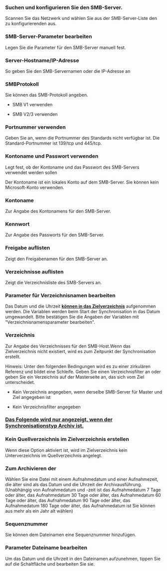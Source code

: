 ### Suchen und konfigurieren Sie den SMB-Server.

Scannen Sie das Netzwerk und wählen Sie aus der SMB-Server-Liste den zu konfigurierenden aus. 

### SMB-Server-Parameter bearbeiten

Legen Sie die Parameter für den SMB-Server manuell fest. 

### Server-Hostname/IP-Adresse

So geben Sie den SMB-Servernamen oder die IP-Adresse an 

### SMBProtokoll

Sie können das SMB-Protokoll angeben.

- SMB V1 verwenden

- SMB V2/3 verwenden

### Portnummer verwenden

Geben Sie an, wenn die Portnummer des Standards nicht verfügbar ist. Die Standard-Portnummer ist 139/tcp und 445/tcp. 

### Kontoname und Passwort verwenden

Legt fest, ob der Kontoname und das Passwort des SMB-Servers verwendet werden sollen

Der Kontoname ist ein lokales Konto auf dem SMB-Server. Sie können kein Microsoft-Konto verwenden. 

### Kontoname

Zur Angabe des Kontonamens für den SMB-Server. 

### Kennwort

Zur Angabe des Passworts für den SMB-Server. 

### Freigabe auflisten

Zeigt den Freigabenamen für den SMB-Server an.  

### Verzeichnisse auflisten

Zeigt die Verzeichnisliste des SMB-Servers an.  

### Parameter für Verzeichnisnamen bearbeiten

Das Datum und die Uhrzeit **<u>können in das Zielverzeichnis</u>** aufgenommen werden. Die Variablen werden beim Start der Synchronisation in das Datum umgewandelt. Bitte bestätigen Sie die Angaben der Variablen mit "Verzeichnisnamensparameter bearbeiten". 

### Verzeichnis

Zur Angabe des Verzeichnisses für den SMB-Host.Wenn das Zielverzeichnis nicht existiert, wird es zum Zeitpunkt der Synchronisation erstellt.

Hinweis: Unter den folgenden Bedingungen wird es zu einer zirkulären Referenz und bildet eine Schleife. Geben Sie einen Verzeichnisfilter an oder geben Sie ein Verzeichnis auf der Masterseite an, das sich vom Ziel unterscheidet.

- Kein Verzeichnis angegeben, wenn derselbe SMB-Server für Master und Ziel angegeben ist

- Kein Verzeichnisfilter angegeben

### <u>Das Folgende wird nur angezeigt, wenn der Synchronisationstyp Archiv ist.</u>

### Kein Quellverzeichnis im Zielverzeichnis erstellen

Wenn diese Option aktiviert ist, wird im Zielverzeichnis kein Unterverzeichnis im Quellverzeichnis angelegt.

### Zum Archivieren der

Wählen Sie eine Datei mit einem Aufnahmedatum und einer Aufnahmezeit, die älter sind als das Datum und die Uhrzeit der Archivausführung. (Unabhängig von Aufnahmedatum und -zeit ist das Aufnahmedatum 7 Tage oder älter, das Aufnahmedatum 30 Tage oder älter, das Aufnahmedatum 60 Tage oder älter, das Aufnahmedatum 90 Tage oder älter, das Aufnahmedatum 180 Tage oder älter, das Aufnahmedatum ist Sie können aus mehr als ein Jahr alt wählen) 

### Sequenznummer

Sie können dem Dateinamen eine Sequenznummer hinzufügen. 

### Parameter Dateiname bearbeiten

Um das Datum und die Uhrzeit in den Dateinamen aufzunehmen, tippen Sie auf die Schaltfläche und bearbeiten Sie sie.